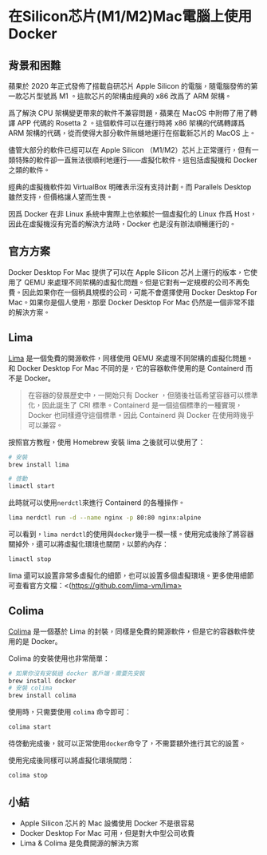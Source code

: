 # 在Silicon芯片(M1/M2)Mac電腦上使用Docker

<Validator lang="zh-hant" :platform-list="['macOS 13.2.1']" date="2023-03-14" />

## 背景和困難

蘋果於 2020 年正式發佈了搭載自研芯片 Apple Silicon 的電腦，隨電腦發佈的第一款芯片型號爲 M1 。這款芯片的架構由經典的 x86 改爲了 ARM 架構。

爲了解決 CPU 架構變更帶來的軟件不兼容問題，蘋果在 MacOS 中附帶了用了轉譯 APP 代碼的 Rosetta 2 。這個軟件可以在運行時將 x86 架構的代碼轉譯爲 ARM 架構的代碼，從而使得大部分軟件無縫地運行在搭載新芯片的 MacOS 上。

儘管大部分的軟件已經可以在 Apple Silicon （M1/M2）芯片上正常運行，但有一類特殊的軟件卻一直無法很順利地運行——虛擬化軟件。這包括虛擬機和 Docker 之類的軟件。

經典的虛擬機軟件如 VirtualBox 明確表示沒有支持計劃。而 Parallels Desktop 雖然支持，但價格讓人望而生畏。

因爲 Docker 在非 Linux 系統中實際上也依賴於一個虛擬化的 Linux 作爲 Host，因此在虛擬機沒有完善的解決方法時，Docker 也是沒有辦法順暢運行的。

## 官方方案

Docker Desktop For Mac 提供了可以在 Apple Silicon 芯片上運行的版本，它使用了 QEMU 來處理不同架構的虛擬化問題。但是它對有一定規模的公司不再免費。因此如果你在一個稍具規模的公司，可能不會選擇使用 Docker Desktop For Mac。如果你是個人使用，那麼 Docker Desktop For Mac 仍然是一個非常不錯的解決方案。

## Lima

[Lima](https://github.com/lima-vm/lima) 是一個免費的開源軟件，同樣使用 QEMU 來處理不同架構的虛擬化問題。和 Docker Desktop For Mac 不同的是，它的容器軟件使用的是 Containerd 而不是 Docker。

> 在容器的發展歷史中，一開始只有 Docker ，但隨後社區希望容器可以標準化，因此誕生了 CRI 標準。Containerd 是一個這個標準的一種實現，Docker 也同樣遵守這個標準。因此 Containerd 與 Docker 在使用時幾乎可以兼容。

按照官方教程，使用 Homebrew 安裝 lima 之後就可以使用了：

```sh
# 安裝
brew install lima

# 啓動
limactl start
```

此時就可以使用`nerdctl`來進行 Containerd 的各種操作。

```sh
lima nerdctl run -d --name nginx -p 80:80 nginx:alpine
```

可以看到，`lima nerdctl`的使用與`docker`幾乎一模一樣。使用完成後除了將容器關掉外，還可以將虛擬化環境也關閉，以節約內存：

```sh
limactl stop
```

lima 還可以設置非常多虛擬化的細節，也可以設置多個虛擬環境。更多使用細節可查看官方文檔：<(https://github.com/lima-vm/lima>

## Colima

[Colima](https://github.com/abiosoft/colima) 是一個基於 Lima 的封裝，同樣是免費的開源軟件，但是它的容器軟件使用的是 Docker。

Colima 的安裝使用也非常簡單：

```sh
# 如果你沒有安裝過 docker 客戶端，需要先安裝
brew install docker
# 安裝 colima
brew install colima
```

使用時，只需要使用 `colima` 命令即可：

```sh
colima start
```

待啓動完成後，就可以正常使用`docker`命令了，不需要額外進行其它的設置。

使用完成後同樣可以將虛擬化環境關閉：

```sh
colima stop
```

## 小結

- Apple Silicon 芯片的 Mac 設備使用 Docker 不是很容易
- Docker Desktop For Mac 可用，但是對大中型公司收費
- Lima & Colima 是免費開源的解決方案
